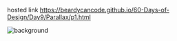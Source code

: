 hosted link  https://beardycancode.github.io/60-Days-of-Design/Day9/Parallax/p1.html

![background](https://github.com/Beardycancode/60-Days-of-Design/assets/96344411/102a7e0b-a1f0-4a3e-aab4-c7b5cf2ab5d1)

